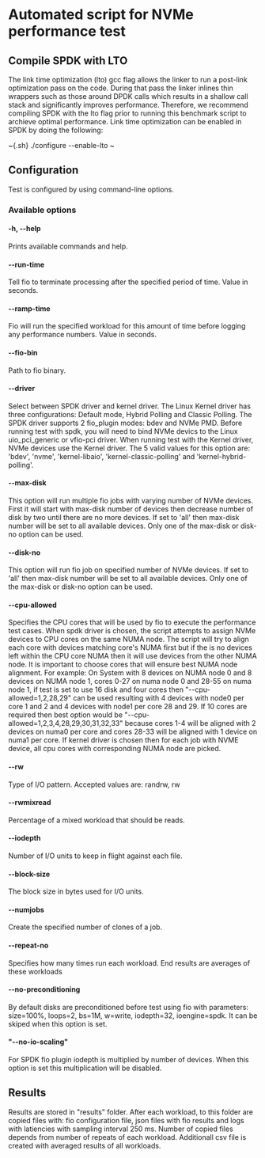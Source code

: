 # Automated script for NVMe performance test

## Compile SPDK with LTO

The link time optimization (lto) gcc flag allows the linker to run a post-link optimization pass on the code. During
that pass the linker inlines thin wrappers such as those around DPDK calls which results in a shallow call stack and
significantly improves performance. Therefore, we recommend compiling SPDK with the lto flag prior to running this
benchmark script to archieve optimal performance.
Link time optimization can be enabled in SPDK by doing the following:

~{.sh}
./configure --enable-lto
~

## Configuration

Test is configured by using command-line options.

### Available options

#### -h, --help

Prints available commands and help.

#### --run-time

Tell fio to terminate processing after the specified period of time. Value in seconds.

#### --ramp-time

Fio will run the specified workload for this amount of time before logging any performance numbers.
Value in seconds.

#### --fio-bin

Path to fio binary.

#### --driver

Select between SPDK driver and kernel driver. The Linux Kernel driver has three configurations:
Default mode, Hybrid Polling and Classic Polling. The SPDK driver supports 2 fio_plugin modes: bdev and NVMe PMD.
Before running test with spdk, you will need to bind NVMe devics to the Linux uio_pci_generic or vfio-pci driver.
When running test with the Kernel driver, NVMe devices use the Kernel driver. The 5 valid values for this option are:
'bdev', 'nvme', 'kernel-libaio', 'kernel-classic-polling' and 'kernel-hybrid-polling'.

#### --max-disk

This option will run multiple fio jobs with varying number of NVMe devices. First it will start with
max-disk number of devices then decrease number of disk by two until there are no more devices.
If set to 'all' then max-disk number will be set to all available devices.
Only one of the max-disk or disk-no option can be used.

#### --disk-no

This option will run fio job on specified number of NVMe devices. If set to 'all' then max-disk number
will be set to all available devices. Only one of the max-disk or disk-no option can be used.

#### --cpu-allowed

Specifies the CPU cores that will be used by fio to execute the performance test cases. When spdk driver is chosen,
the script attempts to assign NVMe devices to CPU cores on the same NUMA node. The script will try to align each
core with devices matching core's NUMA first but if the is no devices left within the CPU core NUMA then it will use
devices from the other NUMA node. It is important to choose cores that will ensure best NUMA node alignment. For example:
On System with 8 devices on NUMA node 0 and 8 devices on NUMA node 1, cores 0-27 on numa node 0 and 28-55
on numa node 1, if test is set to use 16 disk and four cores then "--cpu-allowed=1,2,28,29" can be used
resulting with 4 devices with node0 per core 1 and 2 and 4 devices with node1 per core 28 and 29. If 10 cores
are required then best option would be "--cpu-allowed=1,2,3,4,28,29,30,31,32,33" because cores 1-4 will be
aligned with 2 devices on numa0 per core and cores 28-33 will be aligned with 1 device on numa1 per core.
If kernel driver is chosen then for each job with NVME device, all cpu cores with corresponding NUMA node are picked.

#### --rw

Type of I/O pattern.  Accepted values are: randrw, rw

#### --rwmixread

Percentage of a mixed workload that should be reads.

#### --iodepth

Number of I/O units to keep in flight against each file.

#### --block-size

The block size in bytes used for I/O units.

#### --numjobs

Create the specified number of clones of a job.

#### --repeat-no

Specifies how many times run each workload. End results are averages of these workloads

#### --no-preconditioning

By default disks are preconditioned before test using fio with parameters: size=100%, loops=2, bs=1M, w=write,
iodepth=32, ioengine=spdk. It can be skiped when this option is set.

#### "--no-io-scaling"

For SPDK fio plugin iodepth is multiplied by number of devices. When this option is set this multiplication will be disabled.

## Results

Results are stored in "results" folder. After each workload, to this folder are copied files with:
fio configuration file, json files with fio results and logs with latiencies with sampling interval 250 ms.
Number of copied files depends from number of repeats of each workload. Additionall csv file is created with averaged
results of all workloads.
